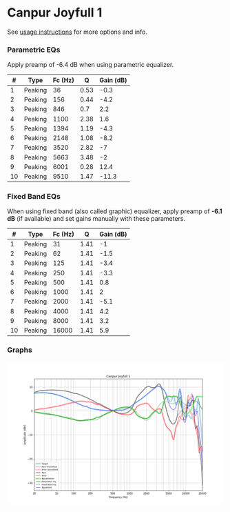 # Canpur Joyfull 1
See [usage instructions](https://github.com/jaakkopasanen/AutoEq#usage) for more options and info.

### Parametric EQs
Apply preamp of -6.4 dB when using parametric equalizer.

|   # | Type    |   Fc (Hz) |    Q |   Gain (dB) |
|-----|---------|-----------|------|-------------|
|   1 | Peaking |        36 | 0.53 |        -0.3 |
|   2 | Peaking |       156 | 0.44 |        -4.2 |
|   3 | Peaking |       846 | 0.7  |         2.2 |
|   4 | Peaking |      1100 | 2.38 |         1.6 |
|   5 | Peaking |      1394 | 1.19 |        -4.3 |
|   6 | Peaking |      2148 | 1.08 |        -8.2 |
|   7 | Peaking |      3520 | 2.82 |        -7   |
|   8 | Peaking |      5663 | 3.48 |        -2   |
|   9 | Peaking |      6001 | 0.28 |        12.4 |
|  10 | Peaking |      9510 | 1.47 |       -11.3 |

### Fixed Band EQs
When using fixed band (also called graphic) equalizer, apply preamp of **-6.1 dB** (if available) and set gains manually with these parameters.

|   # | Type    |   Fc (Hz) |    Q |   Gain (dB) |
|-----|---------|-----------|------|-------------|
|   1 | Peaking |        31 | 1.41 |        -1   |
|   2 | Peaking |        62 | 1.41 |        -1.5 |
|   3 | Peaking |       125 | 1.41 |        -3.4 |
|   4 | Peaking |       250 | 1.41 |        -3.3 |
|   5 | Peaking |       500 | 1.41 |         0.8 |
|   6 | Peaking |      1000 | 1.41 |         2   |
|   7 | Peaking |      2000 | 1.41 |        -5.1 |
|   8 | Peaking |      4000 | 1.41 |         4.2 |
|   9 | Peaking |      8000 | 1.41 |         3.2 |
|  10 | Peaking |     16000 | 1.41 |         5.9 |

### Graphs
![](./Canpur%20Joyfull%201.png)
